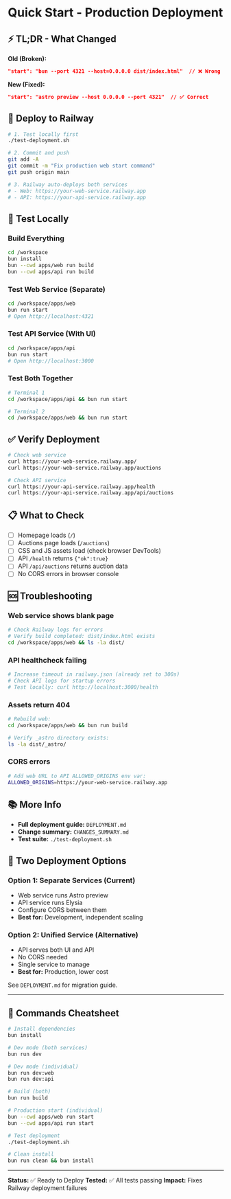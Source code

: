 # Quick Start - Production Deployment

## ⚡ TL;DR - What Changed

**Old (Broken):**
```json
"start": "bun --port 4321 --host=0.0.0.0 dist/index.html"  // ❌ Wrong
```

**New (Fixed):**
```json
"start": "astro preview --host 0.0.0.0 --port 4321"  // ✅ Correct
```

## 🚀 Deploy to Railway

```bash
# 1. Test locally first
./test-deployment.sh

# 2. Commit and push
git add -A
git commit -m "Fix production web start command"
git push origin main

# 3. Railway auto-deploys both services
# - Web: https://your-web-service.railway.app
# - API: https://your-api-service.railway.app
```

## 🧪 Test Locally

### Build Everything
```bash
cd /workspace
bun install
bun --cwd apps/web run build
bun --cwd apps/api run build
```

### Test Web Service (Separate)
```bash
cd /workspace/apps/web
bun run start
# Open http://localhost:4321
```

### Test API Service (With UI)
```bash
cd /workspace/apps/api
bun run start
# Open http://localhost:3000
```

### Test Both Together
```bash
# Terminal 1
cd /workspace/apps/api && bun run start

# Terminal 2
cd /workspace/apps/web && bun run start
```

## ✅ Verify Deployment

```bash
# Check web service
curl https://your-web-service.railway.app/
curl https://your-web-service.railway.app/auctions

# Check API service
curl https://your-api-service.railway.app/health
curl https://your-api-service.railway.app/api/auctions
```

## 📋 What to Check

- [ ] Homepage loads (`/`)
- [ ] Auctions page loads (`/auctions`)
- [ ] CSS and JS assets load (check browser DevTools)
- [ ] API `/health` returns `{"ok":true}`
- [ ] API `/api/auctions` returns auction data
- [ ] No CORS errors in browser console

## 🆘 Troubleshooting

### Web service shows blank page
```bash
# Check Railway logs for errors
# Verify build completed: dist/index.html exists
cd /workspace/apps/web && ls -la dist/
```

### API healthcheck failing
```bash
# Increase timeout in railway.json (already set to 300s)
# Check API logs for startup errors
# Test locally: curl http://localhost:3000/health
```

### Assets return 404
```bash
# Rebuild web:
cd /workspace/apps/web && bun run build

# Verify _astro directory exists:
ls -la dist/_astro/
```

### CORS errors
```bash
# Add web URL to API ALLOWED_ORIGINS env var:
ALLOWED_ORIGINS=https://your-web-service.railway.app
```

## 📚 More Info

- **Full deployment guide:** `DEPLOYMENT.md`
- **Change summary:** `CHANGES_SUMMARY.md`
- **Test suite:** `./test-deployment.sh`

## 🎯 Two Deployment Options

### Option 1: Separate Services (Current)
- Web service runs Astro preview
- API service runs Elysia
- Configure CORS between them
- **Best for:** Development, independent scaling

### Option 2: Unified Service (Alternative)
- API serves both UI and API
- No CORS needed
- Single service to manage
- **Best for:** Production, lower cost

See `DEPLOYMENT.md` for migration guide.

---

## 🔧 Commands Cheatsheet

```bash
# Install dependencies
bun install

# Dev mode (both services)
bun run dev

# Dev mode (individual)
bun run dev:web
bun run dev:api

# Build (both)
bun run build

# Production start (individual)
bun --cwd apps/web run start
bun --cwd apps/api run start

# Test deployment
./test-deployment.sh

# Clean install
bun run clean && bun install
```

---

**Status:** ✅ Ready to Deploy
**Tested:** ✅ All tests passing
**Impact:** Fixes Railway deployment failures